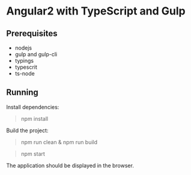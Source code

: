 Angular2 with TypeScript and Gulp
=================================

Prerequisites
-------------

- nodejs
- gulp and gulp-cli
- typings
- typescrit
- ts-node

Running
-------

Install dependencies:

> npm install

Build the project:

> npm run clean & npm run build

> npm start

The application should be displayed in the browser.